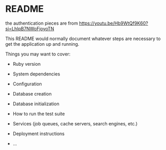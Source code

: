 # README

the authentication pieces are from
https://youtu.be/Hb9WtQf9K60?si=LhIpB7NWoFjoyoTN

This README would normally document whatever steps are necessary to get the
application up and running.

Things you may want to cover:

- Ruby version

- System dependencies

- Configuration

- Database creation

- Database initialization

- How to run the test suite

- Services (job queues, cache servers, search engines, etc.)

- Deployment instructions

- ...
